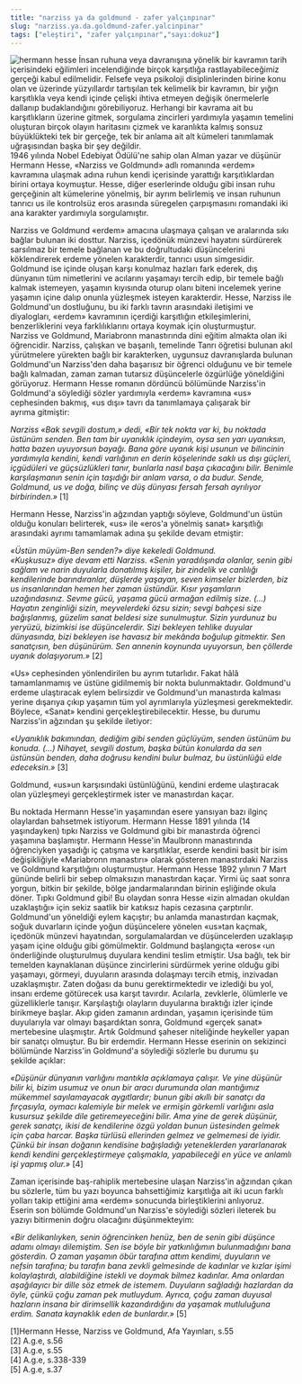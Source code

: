 ```yaml
---
title: "narziss ya da goldmund - zafer yalçınpınar"
slug: "narziss.ya.da.goldmund-zafer.yalcinpinar"
tags: ["eleştiri", "zafer yalçınpınar","sayı:dokuz"]
---
```


![hermann hesse](/img/99.24.jpg)
İnsan ruhuna veya davranışına
yönelik bir kavramın tarih içerisindeki eğilimleri incelendiğinde birçok
karşıtlığa rastlayabileceğimiz gerçeği kabul edilmelidir. Felsefe veya
psikoloji disiplinlerinden birine konu olan ve üzerinde yüzyıllardır
tartışılan tek kelimelik bir kavramın, bir yığın karşıtlıkla veya kendi
içinde çelişki ihtiva etmeyen değişik önermelerle dallanıp
budaklandığını görebiliyoruz. Herhangi bir kavrama ait bu karşıtlıkların
üzerine gitmek, sorgulama zincirleri yardımıyla yaşamın temelini
oluşturan birçok olayın haritasını çizmek ve karanlıkta kalmış sonsuz
büyüklükteki tek bir gerçeğe, tek bir anlama ait alt kümeleri tanımlamak
uğraşısından başka bir şey değildir.\
1946 yılında Nobel Edebiyat Ödülü'ne sahip olan Alman yazar ve düşünür
Hermann Hesse, «Narziss ve Goldmund» adlı romanında «erdem» kavramına
ulaşmak adına ruhun kendi içerisinde yarattığı karşıtlıklardan birini
ortaya koymuştur. Hesse, diğer eserlerinde olduğu gibi insan ruhu
gerçeğinin alt kümelerine yönelmiş, bir ayrım belirlemiş ve insan
ruhunun tanrıcı us ile kontrolsüz eros arasında süregelen çarpışmasını
romandaki iki ana karakter yardımıyla sorgulamıştır.

Narziss ve Goldmund «erdem» amacına ulaşmaya çalışan ve aralarında sıkı
bağlar bulunan iki dosttur. Narziss, içedönük münzevi hayatını
sürdürerek sarsılmaz bir temele bağlanan ve bu doğrultudaki
düşüncelerini köklendirerek erdeme yönelen karakterdir, tanrıcı usun
simgesidir. Goldmund ise içinde oluşan karşı konulmaz hazları fark
ederek, dış dünyanın tüm nimetlerini ve acılarını yaşamayı tercih edip,
bir temele bağlı kalmak istemeyen, yaşamın kıyısında oturup olanı biteni
incelemek yerine yaşamın içine dalıp onunla yüzleşmek isteyen
karakterdir. Hesse, Narziss ile Goldmund'un dostluğunu, bu iki farklı
tavrın arasındaki iletişimi ve diyalogları, «erdem» kavramının içerdiği
karşıtlığın etkileşimlerini, benzerliklerini veya farklılıklarını ortaya
koymak için oluşturmuştur.\
Narziss ve Goldmund, Mariabronn manastırında dini eğitim almakta olan
iki öğrencidir. Narziss, çalışkan ve başarılı, temelinde Tanrı öğretisi
bulunan akıl yürütmelere yürekten bağlı bir karakterken, uygunsuz
davranışlarda bulunan Goldmund'un Narziss'den daha başarısız bir öğrenci
olduğunu ve bir temele bağlı kalmadan, zaman zaman tutarsız düşüncelerle
özgürlüğe yöneldiğini görüyoruz. Hermann Hesse romanın dördüncü
bölümünde Narziss'in Goldmund'a söylediği sözler yardımıyla «erdem»
kavramına «us» cephesinden bakmış, «us dışı» tavrı da tanımlamaya
çalışarak bir ayrıma gitmiştir:

*Narziss «Bak sevgili dostum,» dedi, «Bir tek nokta var ki, bu noktada
üstünüm senden. Ben tam bir uyanıklık içindeyim, oysa sen yarı
uyanıksın, hatta bazen uyuyorsun bayağı. Bana göre uyanık kişi usunun ve
bilincinin yardımıyla kendini, kendi varlığının en derin köşelerinde
saklı us dışı güçleri, içgüdüleri ve güçsüzlükleri tanır, bunlarla nasıl
başa çıkacağını bilir. Benimle karşılaşmanın senin için taşıdığı bir
anlam varsa, o da budur. Sende, Goldmund, us ve doğa, bilinç ve düş
dünyası fersah fersah ayrılıyor birbirinden.»* \[1\]

Hermann Hesse, Narziss'in ağzından yaptığı söyleve, Goldmund'un üstün
olduğu konuları belirterek, «us» ile «eros'a yönelmiş sanat» karşıtlığı
arasındaki ayrımı tamamlamak adına şu şekilde devam etmiştir:

*«Üstün müyüm-Ben senden?» diye kekeledi Goldmund.\
«Kuşkusuz» diye devam etti Narziss. «Senin yaradılışında olanlar, senin
gibi sağlam ve narin duyularla donatılmış kişiler, bir zindelik ve
canlılığı kendilerinde barındıranlar, düşlerde yaşayan, seven kimseler
bizlerden, biz us insanlarından hemen her zaman üstündür. Kısır
yaşamların uzağındasınız. Sevme gücü, yaşama gücü armağan edilmiş size.
(...) Hayatın zenginliği sizin, meyvelerdeki özsu sizin; sevgi bahçesi
size bağışlanmış, güzelim sanat beldesi size sunulmuştur. Sizin yurdunuz
bu yeryüzü, bizimkisi ise düşüncelerdir. Sizi bekleyen tehlike duyular
dünyasında, bizi bekleyen ise havasız bir mekânda boğulup gitmektir. Sen
sanatçısın, ben düşünürüm. Sen annenin koynunda uyuyorsun, ben çöllerde
uyanık dolaşıyorum.»* \[2\]

«Us» cephesinden yönlendirilen bu ayrım tutarlıdır. Fakat hâlâ
tamamlanmamış ve üstüne gidilmemiş bir nokta bulunmaktadır. Goldmund'u
erdeme ulaştıracak eylem belirsizdir ve Goldmund'un manastırda kalması
yerine dışarıya çıkıp yaşamın tüm yol ayrımlarıyla yüzleşmesi
gerekmektedir. Böylece, «Sanat» kendini gerçekleştirebilecektir. Hesse,
bu durumu Narziss'in ağzından şu şekilde iletiyor:

*«Uyanıklık bakımından, dediğim gibi senden güçlüyüm, senden üstünüm bu
konuda. (...) Nihayet, sevgili dostum, başka bütün konularda da sen
üstünsün benden, daha doğrusu kendini bulur bulmaz, bu üstünlüğü elde
edeceksin.»* \[3\]

Goldmund, «us»un karşısındaki üstünlüğünü, kendini erdeme ulaştıracak
olan yüzleşmeyi gerçekleştirmek ister ve manastırdan kaçar.

Bu noktada Hermann Hesse'in yaşamından esere yansıyan bazı ilginç
olaylardan bahsetmek istiyorum. Hermann Hesse 1891 yılında (14
yaşındayken) tıpkı Narziss ve Goldmund gibi bir manastırda öğrenci
yaşamına başlamıştır. Hermann Hesse'in Maulbronn manastırında
öğrenciyken yaşadığı iç çatışma ve karşıtlıklar, eserde kendini basit
bir isim değişikliğiyle «Mariabronn manastırı» olarak gösteren
manastırdaki Narziss ve Goldmund karşıtlığını oluşturmuştur. Hermann
Hesse 1892 yılının 7 Mart gününde belirli bir sebep olmaksızın
manastırdan kaçar. Yirmi üç saat sonra yorgun, bitkin bir şekilde, bölge
jandarmalarından birinin eşliğinde okula döner. Tıpkı Goldmund gibi! Bu
olaydan sonra Hesse «izin almadan okuldan uzaklaştığı» için sekiz
saatlik bir katıksız hapis cezasına çarptırılır.\
Goldmund'un yöneldiği eylem kaçıştır; bu anlamda manastırdan kaçmak,
soğuk duvarların içinde yoğun düşüncelere yönelen «us»tan kaçmak,
içedönük münzevi hayatından, sorgulamalardan ve düşüncelerden uzaklaşıp
yaşam içine olduğu gibi gömülmektir. Goldmund başlangıçta «eros« ‹un
önderliğinde oluşturulmuş duyulara kendini teslim etmiştir. Usa bağlı,
tek bir temelden kaynaklanan düşünce zincirlerini sürdürmek yerine
olduğu gibi yaşamayı, görmeyi, duyuların arasında dolaşmayı tercih
etmiş, inzivadan uzaklaşmıştır. Zaten doğası da bunu gerektirmektedir ve
izlediği bu yol, insanı erdeme götürecek usa karşıt tavırdır. Acılarla,
zevklerle, ölümlerle ve güzelliklerle tanışır. Karşılaştığı olayların
duyularına bıraktığı izler içinde birikmeye başlar. Akıp giden zamanın
ardından, yaşamın içerisinde tüm duyularıyla var olmayı başardıktan
sonra, Goldmund «gerçek sanat» mertebesine ulaşmıştır. Artık Goldmund
şaheser niteliğinde heykeller yapan bir sanatçı olmuştur. Bu bir
erdemdir. Hermann Hesse eserinin on sekizinci bölümünde Narziss'in
Goldmund'a söylediği sözlerle bu durumu şu şekilde açıklar:

*«Düşünür dünyanın varlığını mantıkla açıklamaya çalışır. Ve yine
düşünür bilir ki, bizim usumuz ve onun bir aracı durumunda olan
mantığımız mükemmel sayılamayacak aygıtlardır; bunun gibi akıllı bir
sanatçı da fırçasıyla, oymacı kalemiyle bir melek ve ermişin görkemli
varlığını asla kusursuz şekilde dile getiremeyeceğini bilir. Ama yine de
gerek düşünür, gerek sanatçı, ikisi de kendilerine özgü yoldan bunun
üstesinden gelmek için çaba harcar. Başka türlüsü ellerinden gelmez ve
gelmemesi de iyidir. Çünkü bir insan doğanın kendisine bağışladığı
yeteneklerden yararlanarak kendi kendini gerçekleştirmeye çalışmakla,
yapabileceği en yüce ve anlamlı işi yapmış olur.»* \[4\]

Zaman içerisinde baş-rahiplik mertebesine ulaşan Narziss'in ağzından
çıkan bu sözlerle, tüm bu yazı boyunca bahsettiğimiz karşıtlığa ait iki
ucun farklı yolları takip ettiğini ama «erdem» sonucunda birleştiklerini
anlıyoruz.\
Eserin son bölümde Goldmund'un Narziss'e söylediği sözleri ileterek bu
yazıyı bitirmenin doğru olacağını düşünmekteyim:

*«Bir delikanlıyken, senin öğrencinken henüz, ben de senin gibi düşünce
adamı olmayı dilemiştim. Sen ise böyle bir yatkınlığımın bulunmadığını
bana gösterdin. O zaman yaşamın öbür tarafına attım kendimi, duyuların
ve nefsin tarafına; bu tarafın bana zevkli gelmesinde de kadınlar ve
kızlar işimi kolaylaştırdı, alabildiğine istekli ve doymak bilmez
kadınlar. Ama onlardan aşağılayıcı bir dille söz etmek de istemem.
Duyuların sağladığı hazlardan da öyle, çünkü çoğu zaman pek mutluydum.
Ayrıca, çoğu zaman duyusal hazların insana bir dirimsellik
kazandırdığını da yaşamak mutluluğuna erdim. Sanata kaynaklık eden de
bunlardır.»* \[5\]

\[1\]Hermann Hesse, Narziss ve Goldmund, Afa Yayınları,
s.55\
\[2\] A.g.e, s.56\
\[3\] A.g.e, s.55\
\[4\] A.g.e, s.338-339\
\[5\] A.g.e, s.37
